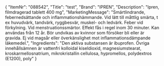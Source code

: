 {
  "ItemNr": "088542",
  "Title": "test",
  "Brand": "IPREN",
  "Description": "Ipren, filmdragerad tablett 400 mg",
  "MarketingMessage": "Smärtlindrande, febernedsättande och inflammationshämmande. Vid lätt till måttlig smärta, t ex huvudvärk, tandvärk, ryggbesvär, muskel- och ledvärk. Feber vid förkylning. Vid menstruationssmärtor. Effekt fås i regel inom 30 minuter. Kan användas från 12 år. Bör undvikas av kvinnor som försöker bli eller är gravida. Ej vid magsår eller överkänslighet mot inflammationsdämpande läkemedel.",
  "Ingredients": "Den aktiva substansen är ibuprofen. Övriga innehållsämnen är vattenfri kolloidal kiseldioxid, magnesiumstearat, kroskarmellosnatrium, mikrokristallin cellulosa, hypromellos, polydextros (E1200), poly"
}